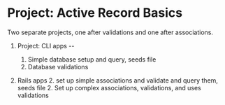 # Project: Active Record Basics

Two separate projects, one after validations and one after associations.

1. Project: CLI apps -- 
    
    1. Simple database setup and query, seeds file
    2. Database validations
2. Rails apps
    2. set up simple associations and validate and query them, seeds file
    2. Set up complex associations, validations, and  uses validations